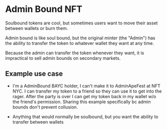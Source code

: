 # Admin Bound NFT

Soulbound tokens are cool, but sometimes users want to move their asset between wallets or burn them.

Admin bound is like soul bound, but the original minter (the "Admin") has the ability to transfer the token to whatever wallet they want at any time.

Because the admin can transfer the token whenever they want, it is impractical to sell admin bounds on secondary markets.

## Example use case

- I'm a AdminBound BAYC holder, I can't make it to AdminApeFest at NFT NYC. I can transfer my token to a friend so they can use it to get into the rager. After the party is over I can get my token back in my wallet w/o the friend's permission. Sharing this example specifically bc admin bounds don't prevent collusion.

- Anything that would normally be soulbound, but you want the ability to transfer between wallets
